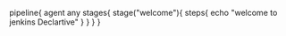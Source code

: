 pipeline{
    agent any
    stages{
        stage("welcome"){
             steps{
                 echo "welcome to jenkins Declartive"
             }
        }
    }
}
